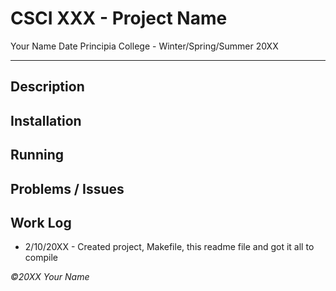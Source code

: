 # CSCI XXX - Project Name
Your Name
Date
Principia College - Winter/Spring/Summer 20XX
___
## Description

## Installation

## Running

## Problems / Issues

## Work Log

- 2/10/20XX - Created project, Makefile, this readme file and got it all to compile


*©20XX Your Name*